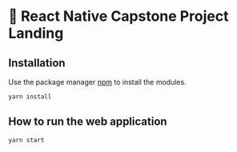 # 🚀 React Native Capstone Project Landing

## Installation

Use the package manager [npm](https://www.npmjs.com/) to install the modules.

```bash
yarn install
```

## How to run the web application

```bash
yarn start
```
